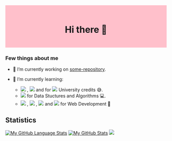 <div style="background-color: pink; padding: 20px; text-align: center;">
  <h1>Hi there 👋</h1>
</div>

### Few things about me
- 🔭 I’m currently working on [some-repository](https://github.com/AnirbanSinha27/some-repository).

- 🌱 I’m currently learning:
  - <img src="https://img.shields.io/badge/C-6094cb?style=flat&logo=C&logoColor=ffffff"></img> , <img src="https://img.shields.io/badge/-Java-FF0000?style=flat&logo=java&logoColor=ffffff"></img> and for <img src="https://img.shields.io/badge/Python-6094cb?style=flat&logo=python&logoColor=ffffff&color=blue"></img> University credits 😅.
  - <img src="https://img.shields.io/badge/C++-6094cb?style=flat&logo=C%2B%2B&logoColor=ffffff"></img> for Data Stuctures and Algorithms 💻.
  - <img src="https://img.shields.io/badge/JavaScript-yellow?logo=javascript&logoColor=white"></img> , <img src="https://img.shields.io/badge/CSS-blue?logo=css3&logoColor=white"></img> , <img src="https://img.shields.io/badge/HTML-orange?logo=html5&logoColor=white"></img> and <img src="https://img.shields.io/badge/React-blue?logo=React&logoColor=white&color=blue"></img> for Web Development 👻

## Statistics
[![My GitHub Language Stats](https://github-readme-stats.vercel.app/api/top-langs/?username=AnirbanSinha27&layout=compact&hide_border=true&langs_count=10&theme=github_dark)]()
[![My GitHub Stats](https://github-readme-stats.vercel.app/api/?username=AnirbanSinha27&hide_border=true&count_private=false&theme=github_dark&showicons=true)]() 
<img src="https://github-readme-streak-stats.herokuapp.com/?user=AnirbanSinha27&hide_border=true&theme=github-dark-blue">
